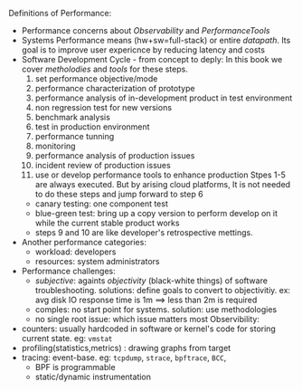 Definitions of Performance:
- Performance concerns about $Observability$ and $Performance Tools$
- Systems Performance means (hw+sw=full-stack) or entire $datapath$. Its goal is to improve user expericnce by reducing latency and costs
- Software Development Cycle - from concept to deply: In this book we cover $metholodies$ and $tools$ for these steps.
  1. set performance objective/mode
  2. performance characterization of prototype
  3. performance analysis of in-development product in test environment
  4. non regression test for new versions
  5. benchmark analysis
  6. test in production environment
  7. performance tunning
  8. monitoring
  9. performance analysis of production issues
  10. incident review of production issues
  11. use or develop performance tools to enhance production
  Stpes 1-5 are always executed. But by arising cloud platforms, It is not needed to do these steps and jump forward to step 6
  - canary testing: one component test
  - blue-green test: bring up a copy version to perform develop on it while the current stable product works
  - steps 9 and 10 are like developer's retrospective mettings.
- Another performance categories:
    - workload: developers
    - resources: system administrators
- Performance challenges:
    - $subjective$: againts $objectivity$ (black-white things) of software troubleshooting. solutions: define goals to convert to objectivitiy. ex: avg disk IO response time is 1m ==> less than 2m is required
    - comples: no start point for systems. solution: use methodologies
    - no single root issue: which issue matters most
Observibility:
- counters: usually hardcoded in software or kernel's code for storing current state. eg: `vmstat`
- profiling(statistics,metrics) : drawing graphs from target 
- tracing: event-base. eg: `tcpdump`, `strace`, `bpftrace`, `BCC`,
    - BPF is programmable
    - static/dynamic instrumentation
